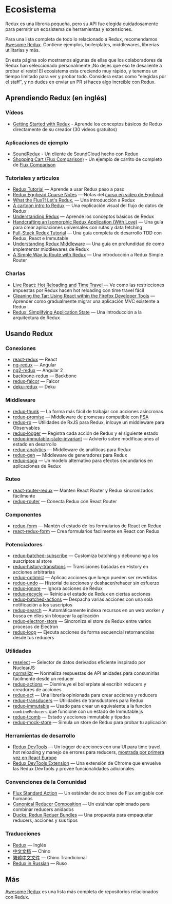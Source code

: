 # Ecosistema
Redux es una librería pequeña, pero su API fue elegida cuidadosamente para permitir un ecosistema de herramientas y extensiones.

Para una lista completa de todo lo relacionado a Redux, recomendamos [Awesome Redux](https://github.com/xgrommx/awesome-redux). Contiene ejemplos, boilerplates, middlewares, librerías utilitarias y más.

En esta página solo mostramos algunas de ellas que los colaboradores de Redux han seleccionado personalmente ¡No dejes que eso te desaliente a probar el resto! El ecosistema esta creciendo muy rápido, y tenemos un tiempo limitado para ver y probar todo. Considera estas como "elegidas por el staff", y no dudes en enviar un PR si haces algo increible con Redux.

## Aprendiendo Redux (en inglés)
### Vídeos
- [Getting Started with Redux](https://egghead.io/series/getting-started-with-redux) - Aprende los conceptos básicos de Redux directamente de su creador (30 vídeos gratuitos)

### Aplicaciones de ejemplo
- [SoundRedux](https://github.com/andrewngu/sound-redux) - Un cliente de SoundCloud hecho con Redux
- [Shopping Cart (Flux Comparison)](https://github.com/voronianski/flux-comparison/tree/master/redux) - Un ejemplo de carrito de completo de [Flux Comparison](https://github.com/voronianski/flux-comparison)

### Tutoriales y artículos
- [Redux Tutorial](https://github.com/happypoulp/redux-tutorial) — Aprende a usar Redux paso a paso
- [Redux Egghead Course Notes](https://github.com/tayiorbeii/egghead.io_redux_course_notes) — Notas del [curso en vídeo de Egghead](https://egghead.io/series/getting-started-with-redux)
- [What the Flux?! Let's Redux.](https://blog.andyet.com/2015/08/06/what-the-flux-lets-redux) — Una introducción a Redux
- [A cartoon intro to Redux](https://code-cartoons.com/a-cartoon-intro-to-redux-3afb775501a6) — Una explicación visual del flujo de datos de Redux
- [Understanding Redux](http://www.youhavetolearncomputers.com/blog/2015/9/15/a-conceptual-overview-of-redux-or-how-i-fell-in-love-with-a-javascript-state-container) — Aprende los conceptos básicos de Redux
- [Handcrafting an Isomorphic Redux Application (With Love)](https://medium.com/@bananaoomarang/handcrafting-an-isomorphic-redux-application-with-love-40ada4468af4) — Una guía para crear aplicaciones universales con rutas y data fetching
- [Full-Stack Redux Tutorial](http://teropa.info/blog/2015/09/10/full-stack-redux-tutorial.html) — Una guía completa de desarrollo TDD con Redux, React e Immutable
- [Understanding Redux Middleware](https://medium.com/@meagle/understanding-87566abcfb7a#.l033pyr02) — Una guía en profundidad de como implementar middlewares de Redux
- [A Simple Way to Route with Redux](http://jlongster.com/A-Simple-Way-to-Route-with-Redux) — Una introducción a Redux Simple Router

### Charlas
- [Live React: Hot Reloading and Time Travel ](http://youtube.com/watch?v=xsSnOQynTHs) — Ve como las restricciones impuestas por Redux hacen hot reloading con time travel fácil
- [Cleaning the Tar: Using React within the Firefox Developer Tools](https://www.youtube.com/watch?v=qUlRpybs7_c) — Aprender como gradualmente migrar una aplicación MVC existente a Redux
- [Redux: Simplifying Application State](https://www.youtube.com/watch?v=okdC5gcD-dM) — Una introducción a la arquitectura de Redux

## Usando Redux
### Conexiones
- [react-redux](https://github.com/gaearon/react-redux) — React
- [ng-redux](https://github.com/wbuchwalter/ng-redux) — Angular
- [ng2-redux](https://github.com/wbuchwalter/ng2-redux) — Angular 2
- [backbone-redux](https://github.com/redbooth/backbone-redux) — Backbone
- [redux-falcor](https://github.com/ekosz/redux-falcor) — Falcor
- [deku-redux](https://github.com/troch/deku-redux) — Deku

### Middleware
- [redux-thunk](http://github.com/gaearon/redux-thunk) — La forma más fácil de trabajar con acciones asíncronas
- [redux-promise](https://github.com/acdlite/redux-promise) — Middleware de promesas compatible con [FSA](https://github.com/acdlite/flux-standard-action)
- [redux-rx](https://github.com/acdlite/redux-rx) — Utilidades de RxJS para Redux, inlcuye un middleware para Observables
- [redux-logger](https://github.com/fcomb/redux-logger) — Registra cada acción de Redux y el siguiente estado
- [redux-immutable-state-invariant](https://github.com/leoasis/redux-immutable-state-invariant) — Advierto sobre modificaciones al estado en desarrollo
- [redux-analytics](https://github.com/markdalgleish/redux-analytics) — Middleware de analiticas para Redux
- [redux-gen](https://github.com/weo-edu/redux-gen) — Middleware de generadores para Redux
- [redux-saga](https://github.com/yelouafi/redux-saga) — Un modelo alternativo para efectos secundarios en aplicaciones de Redux

### Ruteo
- [react-router-redux](https://github.com/rackt/react-router-redux) — Manten React Router y Redux sincronizados fácilmente
- [redux-router](https://github.com/acdlite/redux-router) — Conecta Redux con React Router

### Componentes
- [redux-form](https://github.com/erikras/redux-form) — Mantén el estado de los formularios de React en Redux
- [react-redux-form](https://github.com/davidkpiano/react-redux-form) — Crea formularios facilmente en React con Redux

### Potenciadores
- [redux-batched-subscribe](https://github.com/tappleby/redux-batched-subscribe) — Customiza batching y debouncing a los suscriptos al store
- [redux-history-transitions](https://github.com/johanneslumpe/redux-history-transitions) — Transiciones basadas en History en acciones arbitrarias
- [redux-optimist](https://github.com/ForbesLindesay/redux-optimist) — Aplicac acciones que luego pueden ser revertidas
- [redux-undo](https://github.com/omnidan/redux-undo) — Historial de acciones y deshacer/rehacer sin esfuerzo
- [redux-ignore](https://github.com/omnidan/redux-ignore) — Ignora acciones de Redux
- [redux-recycle](https://github.com/omnidan/redux-recycle) — Reinicia el estado de Redux en ciertas acciones
- [redux-batched-actions](https://github.com/tshelburne/redux-batched-actions) — Despacha varias acciones con una sola notificación a los suscriptos
- [redux-search](https://github.com/treasure-data/redux-search) — Automáticamente indexa recursos en un web worker y busca en ellos sin bloquear la aplicación
- [redux-electron-store](https://github.com/samiskin/redux-electron-store) — Sincroniza el store de Redux entre varios procesos de Electron
- [redux-loop](https://github.com/raisemarketplace/redux-loop) — Ejecuta acciones de forma secuencial retornandolas desde tus reducers

### Utilidades
- [reselect](https://github.com/faassen/reselect) — Selector de datos derivados eficiente inspirado por NuclearJS
- [normalizr](https://github.com/gaearon/normalizr) — Normaliza respuestas de API anidades para consumirlas facilmente desde un reducer
- [redux-actions](https://github.com/acdlite/redux-actions) — Disminuye el boilerplate al escribir reducers y creadores de acciones
- [redux-act](https://github.com/pauldijou/redux-act) — Una librería opinionada para crear acciones y reducers
- [redux-transducers](https://github.com/acdlite/redux-transducers) — Utilidades de transductores para Redux
- [redux-immutable](https://github.com/gajus/redux-immutable) — Usado para crear un equivalente a la funcíon `combineReducers` que funcione con un estado de Immutable.js
- [redux-tcomb](https://github.com/gcanti/redux-tcomb) — Estado y acciones immutable y tipadas
- [redux-mock-store](https://github.com/arnaudbenard/redux-mock-store) — Simula un store de Redux para probar tu aplicación

### Herramientas de desarrollo
- [Redux DevTools](http://github.com/gaearon/redux-devtools) — Un logger de acciones con una UI para time travel, hot reloading y manejo de errores para reducers, [mostrada por primera vez en React Europe](https://www.youtube.com/watch?v=xsSnOQynTHs)
- [Redux DevTools Extension](https://github.com/zalmoxisus/redux-devtools-extension) — Una extensión de Chrome que envuelve las Redux DevTools y provee funcionalidades adicionales

### Convenciones de la Comunidad
- [Flux Standard Action](https://github.com/acdlite/flux-standard-action) — Un estándar de acciones de Flux amigable con humanos
- [Canonical Reducer Composition](https://github.com/gajus/canonical-reducer-composition) — Un estándar opinionado para combinar reducers anidados
- [Ducks: Redux Reduer Bundles](https://github.com/erikras/ducks-modular-redux) — Una propuesta para empaquetar reducers, acciones y sus tipos

### Traducciones
- [Redux](http://redux.js.org/) — Inglés
- [中文文档](http://camsong.github.io/redux-in-chinese/) — Chino
- [繁體中文文件](https://github.com/chentsulin/redux) — Chino Trandicional
- [Redux in Russian](https://github.com/rajdee/redux-in-russian) — Ruso

## Más
[Awesome Redux](https://github.com/xgrommx/awesome-redux) es una lista más completa de repositorios relacionados con Redux.









